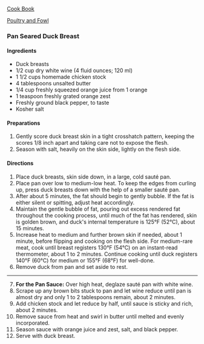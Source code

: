 [Cook Book](https://github.com/vmsmith/CookBook/blob/master/README.md)  

[Poultry and Fowl](https://github.com/vmsmith/CookBook/blob/master/poultry_fowl.md)  

### Pan Seared Duck Breast  

#### Ingredients  

* Duck breasts  
* 1/2 cup dry white wine (4 fluid ounces; 120 ml)
* 1 1/2 cups homemade chicken stock  
* 4 tablespoons unsalted butter  
* 1/4 cup freshly squeezed orange juice from 1 orange
* 1 teaspoon freshly grated orange zest
* Freshly ground black pepper, to taste
* Kosher salt  

#### Preparations   

1. Gently score duck breast skin in a tight crosshatch pattern, keeping the scores 1/8 inch apart and taking care not to expose the flesh.  
2. Season with salt, heavily on the skin side, lightly on the flesh side.


#### Directions  

1. Place duck breasts, skin side down, in a large, cold sauté pan. 
2. Place pan over low to medium-low heat. To keep the edges from curling up, press duck breasts down with the help of a smaller sauté pan. 
3. After about 5 minutes, the fat should begin to gently bubble. If the fat is either silent or spitting, adjust heat accordingly. 
4. Maintain the gentle bubble of fat, pouring out excess rendered fat throughout the cooking process, until much of the fat has rendered, skin is golden brown, and duck's internal temperature is 125°F (52°C), about 15 minutes.
5. Increase heat to medium and further brown skin if needed, about 1 minute, before flipping and cooking on the flesh side. For medium-rare meat, cook until breast registers 130°F (54°C) on an instant-read thermometer, about 1 to 2 minutes. Continue cooking until duck registers 140°F (60°C) for medium or 155°F (68°F) for well-done. 
6. Remove duck from pan and set aside to rest.

-----  

7. **For the Pan Sauce:** Over high heat, deglaze sauté pan with white wine.  
8. Scrape up any brown bits stuck to pan and let wine reduce until pan is almost dry and only 1 to 2 tablespoons remain, about 2 minutes.  
9. Add chicken stock and let reduce by half, until sauce is sticky and rich, about 2 minutes.  
10. Remove sauce from heat and swirl in butter until melted and evenly incorporated.  
11. Season sauce with orange juice and zest, salt, and black pepper.  
12. Serve with duck breast.
